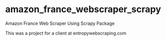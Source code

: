 # amazon_france_webscraper_scrapy
Amazon France Web Scraper Using Scrapy Package

This was a project for a client at entropywebscraping.com
